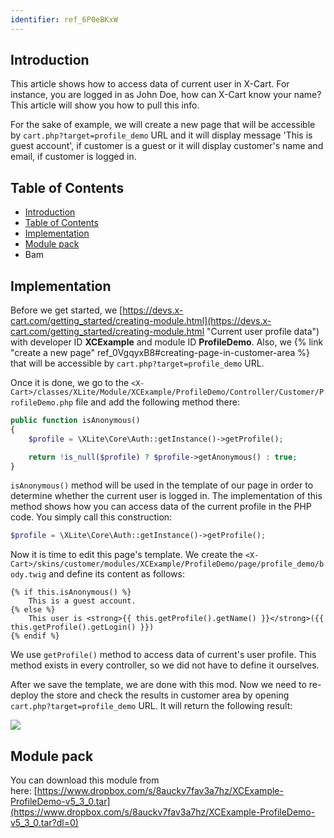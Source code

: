 ```yaml
---
identifier: ref_6P0eBKxW
---
```

## Introduction

This article shows how to access data of current user in X-Cart. For instance, you are logged in as John Doe, how can X-Cart know your name? This article will show you how to pull this info.

For the sake of example, we will create a new page that will be accessible by `cart.php?target=profile_demo` URL and it will display message 'This is guest account', if customer is a guest or it will display customer's name and email, if customer is logged in.

## Table of Contents

*   [Introduction](#introduction)
*   [Table of Contents](#table-of-contents)
*   [Implementation](#implementation)
*   [Module pack](#module-pack)
* Bam

## Implementation

Before we get started, we [https://devs.x-cart.com/getting_started/creating-module.html](https://devs.x-cart.com/getting_started/creating-module.html "Current user profile data") with developer ID **XCExample** and module ID **ProfileDemo**. Also, we {% link "create a new page" ref_0VgqyxB8#creating-page-in-customer-area %} that will be accessible by `cart.php?target=profile_demo` URL.

Once it is done, we go to the `<X-Cart>/classes/XLite/Module/XCExample/ProfileDemo/Controller/Customer/ProfileDemo.php` file and add the following method there:

```php
public function isAnonymous()
{
    $profile = \XLite\Core\Auth::getInstance()->getProfile();

    return !is_null($profile) ? $profile->getAnonymous() : true;
}
```

`isAnonymous()` method will be used in the template of our page in order to determine whether the current user is logged in. The implementation of this method shows how you can access data of the current profile in the PHP code. You simply call this construction: 

```php
$profile = \XLite\Core\Auth::getInstance()->getProfile();
```

Now it is time to edit this page's template. We create the `<X-Cart>/skins/customer/modules/XCExample/ProfileDemo/page/profile_demo/body.twig` and define its content as follows: 

```twig
{% if this.isAnonymous() %}
	This is a guest account.
{% else %}
  	This user is <strong>{{ this.getProfile().getName() }}</strong>({{ this.getProfile().getLogin() }})
{% endif %}
```

We use `getProfile()` method to access data of current's user profile. This method exists in every controller, so we did not have to define it ourselves.

After we save the template, we are done with this mod. Now we need to re-deploy the store and check the results in customer area by opening `cart.php?target=profile_demo` URL. It will return the following result:

![]({{site.baseurl}}/attachments/8225230/8356123.png)

## Module pack

You can download this module from here: [https://www.dropbox.com/s/8auckv7fav3a7hz/XCExample-ProfileDemo-v5_3_0.tar](https://www.dropbox.com/s/8auckv7fav3a7hz/XCExample-ProfileDemo-v5_3_0.tar?dl=0)
